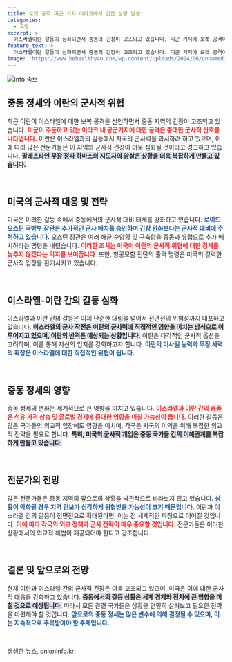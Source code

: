 ```yaml
---
title: 로켓 공격 미군 기지 이라크에서 긴급 상황 발생!
categories:
  - 국방
excerpt: >
  이스라엘이란 갈등이 심화되면서 중동의 긴장이 고조되고 있습니다. 미군 기지에 로켓 공격이 발생했고, 미국은 군사력을 강화하고 있습니다. 전면전 우려 속, 이란의 대응이 세계를 주목받게 하고 있습니다. 클릭해 자세한 내용을 확인하세요!
feature_text: >
  이스라엘이란 갈등이 심화되면서 중동의 긴장이 고조되고 있습니다. 미군 기지에 로켓 공격이 발생했고, 미국은 군사력을 강화하고 있습니다. 전면전 우려 속, 이란의 대응이 세계를 주목받게 하고 있습니다. 클릭해 자세한 내용을 확인하세요!
image: 'https://www.behealthy4u.com/wp-content/uploads/2024/06/unnamed-file.png'
---
```


<p><img src="https://www.behealthy4u.com/wp-content/uploads/2024/06/unnamed-file.png" alt="info 속보" /></p>

<h2 data-ke-size="size26">중동 정세와 이란의 군사적 위협</h2>

<p data-ke-size="size16">최근 이란이 이스라엘에 대한 보복 공격을 선언하면서 중동 지역의 긴장이 고조되고 있습니다. <b><span style="color: #ee2323;">미군이 주둔하고 있는 이라크 내 공군기지에 대한 공격은 중대한 군사적 신호를 나타냅니다.</span></b> 이란은 이스라엘과의 갈등에서 자국의 군사력을 과시하려 하고 있으며, 이에 따라 많은 전문가들은 이 지역의 군사적 긴장이 더욱 심화될 것이라고 경고하고 있습니다. <b><span style="background-color: #21538527;">팔레스타인 무장 정파 하마스의 지도자의 암살은 상황을 더욱 복잡하게 만들고 있습니다.</span></b></p>

<p data-ke-size="size16">&nbsp;</p>

<h2 data-ke-size="size26">미국의 군사적 대응 및 전략</h2>

<p data-ke-size="size16">미국은 이러한 갈등 속에서 중동에서의 군사적 대비 태세를 강화하고 있습니다. <b><span style="color: #1a5490;">로이드 오스틴 국방부 장관은 추가적인 군사 배치를 승인하며 긴장 완화보다는 군사적 대비에 주력하고 있습니다.</span></b> 오스틴 장관은 여러 해군 순양함 및 구축함을 중동과 유럽으로 추가 배치하라는 명령을 내렸습니다. <b><span style="color: #ee2323;">이러한 조치는 미국이 이란의 군사적 위협에 대한 경계를 늦추지 않겠다는 의지를 보여줍니다.</span></b> 또한, 항공모함 전단의 출격 명령은 미국의 강력한 군사적 입장을 환기시키고 있습니다.</p>

<p data-ke-size="size16">&nbsp;</p>

<h2 data-ke-size="size26">이스라엘-이란 간의 갈등 심화</h2>

<p data-ke-size="size16">이스라엘과 이란 간의 갈등은 이제 단순한 대립을 넘어서 전면전의 위험성까지 내포하고 있습니다. <b><span style="background-color: #21538527;">이스라엘의 군사 작전은 이란의 군사력에 직접적인 영향을 미치는 방식으로 이루어지고 있으며, 이란의 반격은 예상되는 상황입니다.</span></b> 이란은 다각적인 군사적 옵션을 고려하며, 이를 통해 자신의 입지를 강화하고자 합니다. <b><span style="color: #1a5490;">이란의 미사일 능력과 무장 세력의 확장은 이스라엘에 대한 직접적인 위협이 됩니다.</span></b></p>

<p data-ke-size="size16">&nbsp;</p>

<h2 data-ke-size="size26">중동 정세의 영향</h2>

<p data-ke-size="size16">중동 정세의 변화는 세계적으로 큰 영향을 미치고 있습니다. <b><span style="color: #ee2323;">이스라엘과 이란 간의 충돌은 석유 가격 상승 및 글로벌 경제에 중대한 영향을 미칠 가능성이 큽니다.</span></b> 이러한 갈등은 많은 국가들의 외교적 입장에도 영향을 미치며, 각국은 자국의 이익을 위해 복잡한 외교적 전략을 필요로 합니다. <b><span style="background-color: #21538527;">특히, 미국의 군사적 개입은 중동 국가들 간의 이해관계를 복잡하게 만들고 있습니다.</span></b></p>

<p data-ke-size="size16">&nbsp;</p>

<h2 data-ke-size="size26">전문가의 전망</h2>

<p data-ke-size="size16">많은 전문가들은 중동 지역의 앞으로의 상황을 낙관적으로 바라보지 않고 있습니다. <b><span style="color: #1a5490;">상황이 악화될 경우 지역 안보가 심각하게 위협받을 가능성이 크기 때문입니다.</span></b> 이란과 이스라엘 간의 갈등이 전면전으로 확대된다면, 이는 전 세계적인 파장으로 이어질 것입니다. <b><span style="color: #ee2323;">이에 따라 각국의 외교 정책과 군사 전략이 매우 중요할 것입니다.</span></b> 전문가들은 이러한 상황에서의 외교적 해법이 제공되어야 한다고 강조합니다.</p>

<p data-ke-size="size16">&nbsp;</p>

<h2 data-ke-size="size26">결론 및 앞으로의 전망</h2>

<p data-ke-size="size16">현재 이란과 이스라엘 간의 군사적 긴장은 더욱 고조되고 있으며, 미국은 이에 대한 군사적 대응을 강화하고 있습니다. <b><span style="background-color: #21538527;">중동에서의 갈등 상황은 세계 경제와 정치에 큰 영향을 미칠 것으로 예상됩니다.</span></b> 따라서 모든 관련 국가들은 상황을 면밀히 살펴보고 필요한 전략을 마련해야 할 것입니다. <b><span style="color: #1a5490;">앞으로의 중동 정세는 많은 변수에 의해 결정될 수 있으며, 이는 지속적으로 주목받아야 할 주제입니다.</span></b></p>

<p data-ke-size="size16">&nbsp;</p>
생생한 뉴스, <a href="https://onioninfo.kr" rel="dofollow">onioninfo.kr</a>


